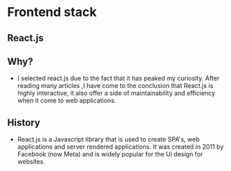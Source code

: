 # Frontend stack 


## **React.js** ## 

## Why? ## 
- I selected react.js due to the fact that it has peaked my curiosity.
  After reading many articles ,I have come to the conclusion that React.js is highly interactive, 
  it also offer a side of maintainability and efficiency when it come to web applications.



## History ## 
- React.js is a Javascript library that is used to create SPA's, web applications and server rendered applications. 
  It was created in 2011 by Facebook (now Meta) and is widely popular for the Ui design for websites.

